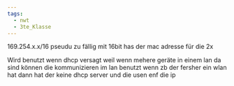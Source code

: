 ```yaml
---
tags:
  - nwt
  - 3te_Klasse
---
```

169.254.x.x/16
pseudu zu fällig mit 16bit has der mac adresse für die 2x

Wird benutzt wenn dhcp versagt weil wenn mehere geräte in einem lan da sind können die kommunizieren im lan
benutzt wenn zb der fersher ein wlan hat dann hat der keine dhcp server und die usen enf die ip